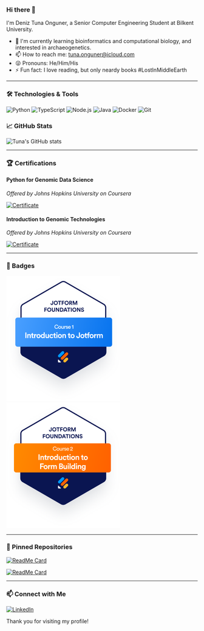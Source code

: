 ### Hi there 👋

I'm Deniz Tuna Onguner, a Senior Computer Engineering Student at Bilkent University.

<!--
**Tuna-Onguner/Tuna-Onguner** is a ✨ _special_ ✨ repository because its `README.md` (this file) appears on your GitHub profile.


- 🔭 I’m currently working on [Project Name](link-to-project) - a brief description of the project.
-->
- 🧬 I'm currently learning bioinformatics and computational biology, and interested in archaeogenetics.
- 📫 How to reach me: [tuna.onguner@icloud.com](mailto:tuna.onguner@icloud.com)
- 😜 Pronouns: He/Him/His
- ⚡ Fun fact: I love reading, but only neardy books #LostInMiddleEarth

---

### 🛠️ Technologies & Tools

![Python](https://img.shields.io/badge/Python-3776AB?style=for-the-badge&logo=python&logoColor=white&style=flat-square)
![TypeScript](https://img.shields.io/badge/TypeScript-3178C6?style=for-the-badge&logo=typescript&logoColor=white&style=flat-square)
![Node.js](https://img.shields.io/badge/Node.js-339933?style=for-the-badge&logo=nodedotjs&logoColor=white&style=flat-square)
![Java](https://img.shields.io/badge/Java-007396?style=for-the-badge&logo=java&logoColor=white&style=flat-square)
![Docker](https://img.shields.io/badge/Docker-2496ED?style=for-the-badge&logo=docker&logoColor=white&style=flat-square)
![Git](https://img.shields.io/badge/Git-F05032?style=for-the-badge&logo=git&logoColor=white&style=flat-square)

### 📈 GitHub Stats

![Tuna's GitHub stats](https://github-readme-stats.vercel.app/api?username=Tuna-Onguner&show_icons=true&theme=dark)

---

### 🏆 Certifications

#### Python for Genomic Data Science
*Offered by Johns Hopkins University on Coursera*

[![Certificate](https://img.shields.io/badge/Certificate-View%20Certificate-blue)](https://www.coursera.org/account/accomplishments/verify/JHDYM7N6S3JR)

#### Introduction to Genomic Technologies
*Offered by Johns Hopkins University on Coursera*

[![Certificate](https://img.shields.io/badge/Certificate-View%20Certificate-blue)](https://www.coursera.org/account/accomplishments/verify/YPZAG3BTD73Q)

---

### 🏅 Badges

![Introduction to Jotform](https://raw.githubusercontent.com/Tuna-Onguner/Tuna-Onguner/main/badges/introduction-to-jotform.svg) ![Introduction to Form Building](https://raw.githubusercontent.com/Tuna-Onguner/Tuna-Onguner/main/badges/introduction-to-form-building.svg)

---

### 📌 Pinned Repositories

[![ReadMe Card](https://github-readme-stats.vercel.app/api/pin/?username=Tuna-Onguner&repo=Bilkent&theme=dark)](https://github.com/Tuna-Onguner/Bilkent)

[![ReadMe Card](https://github-readme-stats.vercel.app/api/pin/?username=Tuna-Onguner&repo=Alkahest&theme=dark)](https://github.com/Tuna-Onguner/Alkahest)

---

### 📫 Connect with Me

[![LinkedIn](https://img.shields.io/badge/LinkedIn-0077B5?style=for-the-badge&logo=linkedin&logoColor=white&style=flat-square)](https://www.linkedin.com/in/tuna-onguner/)


Thank you for visiting my profile!
